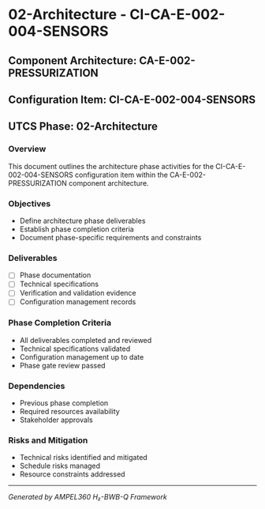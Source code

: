 # 02-Architecture - CI-CA-E-002-004-SENSORS

## Component Architecture: CA-E-002-PRESSURIZATION
## Configuration Item: CI-CA-E-002-004-SENSORS
## UTCS Phase: 02-Architecture

### Overview
This document outlines the architecture phase activities for the CI-CA-E-002-004-SENSORS configuration item within the CA-E-002-PRESSURIZATION component architecture.

### Objectives
- Define architecture phase deliverables
- Establish phase completion criteria
- Document phase-specific requirements and constraints

### Deliverables
- [ ] Phase documentation
- [ ] Technical specifications
- [ ] Verification and validation evidence
- [ ] Configuration management records

### Phase Completion Criteria
- All deliverables completed and reviewed
- Technical specifications validated
- Configuration management up to date
- Phase gate review passed

### Dependencies
- Previous phase completion
- Required resources availability
- Stakeholder approvals

### Risks and Mitigation
- Technical risks identified and mitigated
- Schedule risks managed
- Resource constraints addressed

---
*Generated by AMPEL360 H₂-BWB-Q Framework*
